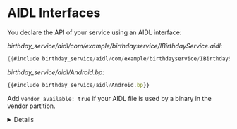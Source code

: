 # AIDL Interfaces

You declare the API of your service using an AIDL interface:

*birthday_service/aidl/com/example/birthdayservice/IBirthdayService.aidl*:

```java
{{#include birthday_service/aidl/com/example/birthdayservice/IBirthdayService.aidl:IBirthdayService}}
```

*birthday_service/aidl/Android.bp*:

```javascript
{{#include birthday_service/aidl/Android.bp}}
```

Add `vendor_available: true` if your AIDL file is used by a binary in the vendor
partition.

<details>

* Note that the directory structure under the `aidl/` directory needs to match
  the package name used in the AIDL file, i.e. the package is
  `com.example.birthdayservice` and the file is at
  `aidl/com/example/IBirthdayService.aidl`.

</details>
